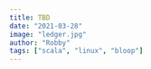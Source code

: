 ```yaml
---
title: TBD
date: "2021-03-28"
image: "ledger.jpg"
author: "Robby"
tags: ["scala", "linux", "bloop"]
---
```

<!-- ## Process -->
<!---->
<!-- 1. Navigate to [ledger.com/ledger-live/download](https://www.ledger.com/ledger-live/download) -->
<!---->
<!-- 2. Download the Ledger Live AppImage. -->
<!---->
<!-- 3. Make the file executable in a terminal: -->
<!---->
<!-- ``` -->
<!-- chmod +x ledger-live-*.AppImage -->
<!-- ``` -->
<!---->
<!-- 4. Enter the following command to automatically add the udev rules and reload udev to allow USB access to your Ledger device: -->
<!---->
<!-- ``` -->
<!-- wget -q -O - https://raw.githubusercontent.com/LedgerHQ/udev-rules/master/add_udev_rules.sh | sudo bash -->
<!-- ``` -->
<!---->
<!-- 5. Rename the application -->
<!---->
<!-- ``` -->
<!-- mv ledger-live-*.AppImage ledger-live.AppImage -->
<!-- ``` -->
<!---->
<!-- 6. Get the Icon  -->
<!---->
<!-- ``` -->
<!-- wget -P ~/.local/share/icons/ https://coinzodiac.com/wp-content/uploads/2018/10/ledger-live-icon.png -->
<!-- ``` -->
<!---->
<!-- 7. Add entry to desktop -->
<!---->
<!-- Create the following `ledger-live.desktop`: -->
<!---->
<!-- **NOTE 1** (Change `chris` to your username, you can find this with `echo $USER`) -->
<!---->
<!-- **NOTE 2** If you get a sandboxing error, run the app with --no-sandbox -->
<!---->
<!-- ``` -->
<!-- [Desktop Entry] -->
<!-- Type=Application -->
<!-- Name=Ledger Live -->
<!-- Comment=Ledger Live -->
<!-- Icon=/home/chris/local/share/icons/ledger-live-icon.png -->
<!-- Exec=/home/chris/.local/bin/ledger-live.AppImage --no-sandbox -->
<!-- Terminal=false -->
<!-- Categories=crypto;wallet -->
<!-- ``` -->
<!---->
<!-- Move the application to your applications folder: -->
<!---->
<!-- ``` -->
<!-- mv ledger-live.desktop ~/.local/share/applications -->
<!-- ``` -->
<!---->
<!-- 8. Enjoy your ledger-live desktop app -->
<!---->
<!-- ## References -->
<!---->
<!-- [Ledger Support](https://support.ledger.com/hc/en-us/articles/360006395553-Download-and-install-Ledger-Live) -->
<!---->
<!-- [creating a desktop entry](https://askubuntu.com/questions/902672/registering-appimage-files-as-a-desktop-app) -->
<!---->
<!-- [Icon](https://coinzodiac.com/wp-content/uploads/2018/10/ledger-live-icon.png) -->
